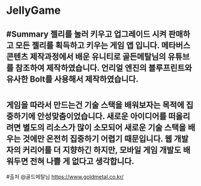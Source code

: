 # JellyGame
#Summary
젤리를 눌러 키우고 업그레이드 시켜 판매하고 모든 젤리를 획득하고 키우는 게임 앱 입니다.
메타버스 콘텐츠 제작과정에서 배운 유니티로 골든메탈님의 유튜브를 참조하여 제작하였습니다.
언리얼 엔진의 블루프린트와 유사한 Bolt를 사용해서 제작하였습니다. 
---
#
게임을 따라서 만드는건 기술 스택을 배워보자는 목적에 집중하기에 안성맞춤이었습니다. 
새로운 아이디어를 떠올리려면 별도의 리소스가 많이 소모되어 새로운 기술 스택을 배우는 것에만 온전히 집중하기 어렵기 때문입니다.
웹 개발자의 커리어를 더 지향하긴 하지만, 모바일 게임 개발도 배워두면 전혀 나쁠 게 없다고 생각합니다. 
--- 
 
 #출처
 @골드메탈님
 https://www.goldmetal.co.kr/
